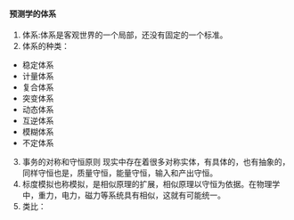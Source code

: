 #### 预测学的体系
1. 体系:体系是客观世界的一个局部，还没有固定的一个标准。
2. 体系的种类：
- 稳定体系
- 计量体系
- 复合体系
- 突变体系
- 动态体系
- 互逆体系
- 模糊体系
- 不定体系
3. 事务的对称和守恒原则
现实中存在着很多对称实体，有具体的，也有抽象的，同样守恒也是，质量守恒，能量守恒，输入和产出守恒。
4. 标度模拟也称模拟，是相似原理的扩展，相似原理以守恒为依据。在物理学中，重力，电力，磁力等系统具有相似，这就有可能统一。
5. 类比：
